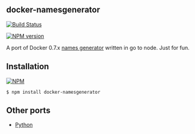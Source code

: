docker-namesgenerator
---------------------

[![Build Status](https://travis-ci.org/tonypujals/docker-namesgenerator.png?branch=master)](https://travis-ci.org/tonypujals/docker-namesgenerator)

[![NPM version](https://badge.fury.io/js/docker-namesgenerator.png)](http://badge.fury.io/js/docker-namesgenerator)

A port of Docker 0.7.x [names generator](https://github.com/dotcloud/docker/blob/master/pkg/namesgenerator/names-generator.go) written in go to node. Just for fun.

Installation
------------

[![NPM](https://nodei.co/npm/docker-namesgenerator.png)](https://nodei.co/npm/docker-namesgenerator/)


    $ npm install docker-namesgenerator
    
Other ports
-----------

* [Python](https://github.com/shamrin/namesgenerator)
